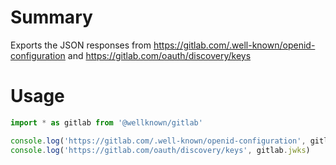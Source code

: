 # Summary

Exports the JSON responses from https://gitlab.com/.well-known/openid-configuration and https://gitlab.com/oauth/discovery/keys

# Usage

```js
import * as gitlab from '@wellknown/gitlab'

console.log('https://gitlab.com/.well-known/openid-configuration', gitlab.metadata)
console.log('https://gitlab.com/oauth/discovery/keys', gitlab.jwks)
```
